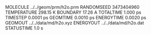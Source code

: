 MOLECULE   ../../geom/prm/h2o.prm
RANDOMSEED             3473404960
TEMPERATURE              298.15 K
BOUNDARY                  17.26 A
TOTALTIME                1.000 ps
TIMESTEP                0.0001 ps
GEOMTIME                0.0010 ps
ENERGYTIME              0.0020 ps
GEOMOUT     ../../data/md/h2o.xyz
ENERGYOUT   ../../data/md/h2o.dat
STATUSTIME                  1.0 s
